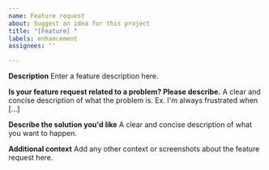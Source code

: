 ```yaml
---
name: Feature request
about: Suggest an idea for this project
title: "[Feature] "
labels: enhancement
assignees: ''

---
```


**Description**
Enter a feature description here.

**Is your feature request related to a problem? Please describe.**
A clear and concise description of what the problem is. Ex. I'm always frustrated when [...]

**Describe the solution you'd like**
A clear and concise description of what you want to happen.

**Additional context**
Add any other context or screenshots about the feature request here.

